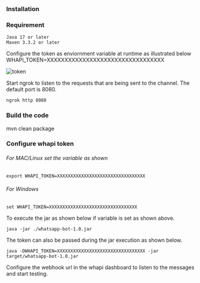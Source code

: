 ### Installation

### Requirement
    Java 17 or later
    Maven 3.3.2 or later

Configure the token as enviornment variable at runtime as illustrated below
WHAPI_TOKEN=XXXXXXXXXXXXXXXXXXXXXXXXXXXXXXXXX

![token](https://github.com/user-attachments/assets/98b624da-bf0e-474a-bce1-81384e103faa)



Start ngrok to listen to the requests that are being sent to the channel. The default port is 8080.
   
    ngrok http 8080

### Build the code 
mvn clean package 
### Configure whapi token
###### For MAC/Linux set the variable as shown 
    export WHAPI_TOKEN=XXXXXXXXXXXXXXXXXXXXXXXXXXXXXXXXX
###### For Windows
    set WHAPI_TOKEN=XXXXXXXXXXXXXXXXXXXXXXXXXXXXXXXXX

To execute the jar as shown below if variable is set as shown above. 

    java -jar ./whatsapp-bot-1.0.jar
The token can also be passed during the jar execution as shown below.

    java -DWHAPI_TOKEN=XXXXXXXXXXXXXXXXXXXXXXXXXXXXXXXXX -jar target/whatsapp-bot-1.0.jar

Configure the webhook url in the whapi dashboard to listen to the messages and start testing.



 
